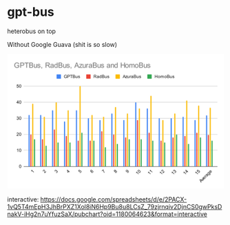 # gpt-bus
heterobus on top

Without Google Guava (shit is so slow)

![without guava](./graph.svg)

interactive: https://docs.google.com/spreadsheets/d/e/2PACX-1vQ5T4mEpH3JhBrPXZ1Xol8iN6Hp9Bu8u8LCsZ_79zjrnqiv2DjnCS0gwPksDnakV-iHg2n7uYfuzSaX/pubchart?oid=1180064623&format=interactive
